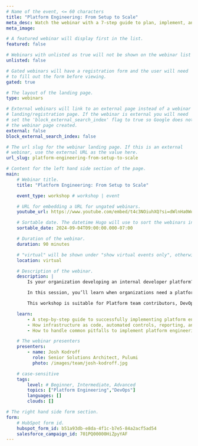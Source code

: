 ```yaml
---
# Name of the event, <= 60 characters
title: "Platform Engineering: From Setup to Scale"
meta_desc: Watch the webinar with a 7-step guide to plan, implement, and support your organization's adoption of platform engineering best practices.
meta_image:

# A featured webinar will display first in the list.
featured: false

# Webinars with unlisted as true will not be shown on the webinar list
unlisted: false

# Gated webinars will have a registration form and the user will need
# to fill out the form before viewing.
gated: true

# The layout of the landing page.
type: webinars

# External webinars will link to an external page instead of a webinar
# landing/registration page. If the webinar is external you will need
# set the 'block_external_search_index' flag to true so Google does not index
# the webinar page created.
external: false
block_external_search_index: false

# The url slug for the webinar landing page. If this is an external
# webinar, use the external URL as the value here.
url_slug: platform-engineering-from-setup-to-scale

# Content for the left hand side section of the page.
main:
    # Webinar title.
    title: "Platform Engineering: From Setup to Scale"

    event_type: workshop # workshop | event

    # URL for embedding a URL for ungated webinars.
    youtube_url: https://www.youtube.com/embed/t4c3NOiuhXQ?si=dWlnHa0WokwiHYyP

    # Sortable date. The datetime Hugo will use to sort the webinars in date order.
    sortable_date: 2024-09-04T09:00:00.000-07:00

    # Duration of the webinar.
    duration: 90 minutes

    # "virtual" will be shown under "show virtual events only", otherwise shown as City, State (seattle, wa)
    location: virtual

    # Description of the webinar.
    description: |
        Is your organization developing an internal developer platform? How do you know if you're doing it right?

        In this session, you’ll learn when organizations need a platform and how to adopt the practice of platform engineering successfully. You’ll also learn from experienced practitioners how to judge whether your org’s platform efforts are going in the right direction and how to avoid some common and expensive mistakes.

        This workshop is suitable for Platform team contributors, DevOps engineers, IT management, and leadership.

    learn:
        - A step-by-step guide to successfully implementing platform engineering in all kinds of organizations.
        - How infrastructure as code, automated controls, reporting, and self-service infrastructure fit into platform engineering efforts.
        - How to handle common pitfalls to implement platform engineering in IT organizations successfully.

    # The webinar presenters
    presenters:
        - name: Josh Kodroff
          role: Senior Solutions Architect, Pulumi
          photo: /images/team/josh-kodroff.jpg

    # case-sensitive
    tags:
        level: # Beginner, Intermediate, Advanced
        topics: ["Platform Engineering","DevOps"]
        languages: []
        clouds: []

# The right hand side form section.
form:
    # HubSpot form id.
    hubspot_form_id: b51a93db-e8da-4f1c-b7e5-84a2acf5ad54
    salesforce_campaign_id: 701PQ00000HiZpyYAF
---
```

